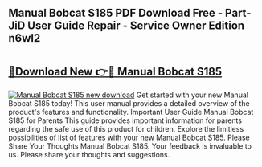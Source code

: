 ## Manual Bobcat S185 PDF Download Free - Part-JiD User Guide Repair - Service Owner Edition n6wl2

# <h2><a href="http://bc69060.oget.top/?id=Manual+Bobcat+S185">🔗Download New 👉🔴 Manual Bobcat S185</a></h2>

[![Manual Bobcat S185 new download](https://i.imgur.com/5g1atiW.png)](http://bc69060.oget.top/?id=Manual+Bobcat+S185)
Get started with your new Manual Bobcat S185 today! This user manual provides a detailed overview of the product's features and functionality. Important User Guide Manual Bobcat S185 for Parents This guide provides important information for parents regarding the safe use of this product for children. Explore the limitless possibilities of list of features with your new Manual Bobcat S185. Please Share Your Thoughts Manual Bobcat S185. Your feedback is invaluable to us. Please share your thoughts and suggestions.
